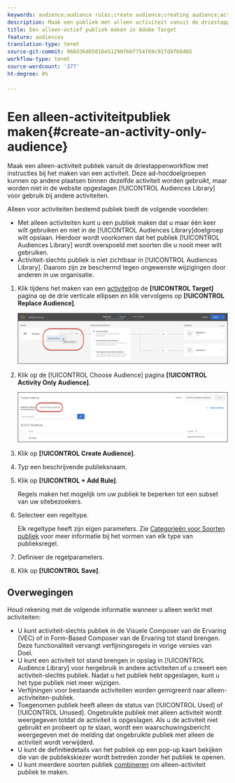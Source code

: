 ```yaml
---
keywords: audience;audience rules;create audience;creating audience;activity only;activity-only;adhoc
description: Maak een publiek met alleen activiteit vanuit de driestappenworkflow van Adobe Target wanneer u een activiteit maakt. Deze speciale doelgroepen kunnen op andere plaatsen binnen dezelfde activiteit worden gebruikt, maar worden niet opgeslagen in de Soortbibliotheek voor gebruik in andere activiteiten.
title: Een alleen-actief publiek maken in Adobe Target
feature: audiences
translation-type: tm+mt
source-git-commit: 968d36d65016e51290f6bf754f69c91fd8f68405
workflow-type: tm+mt
source-wordcount: '377'
ht-degree: 0%

---
```



# Een alleen-activiteitpubliek maken{#create-an-activity-only-audience}

Maak een alleen-activiteit publiek vanuit de driestappenworkflow met instructies bij het maken van een activiteit. Deze ad-hocdoelgroepen kunnen op andere plaatsen binnen dezelfde activiteit worden gebruikt, maar worden niet in de website opgeslagen [!UICONTROL Audiences Library] voor gebruik bij andere activiteiten.

Alleen voor activiteiten bestemd publiek biedt de volgende voordelen:

* Met alleen activiteiten kunt u een publiek maken dat u maar één keer wilt gebruiken en niet in de [!UICONTROL Audiences Library]doelgroep wilt opslaan. Hierdoor wordt voorkomen dat het publiek [!UICONTROL Audiences Library] wordt overspoeld met soorten die u nooit meer wilt gebruiken.
* Activiteit-slechts publiek is niet zichtbaar in [!UICONTROL Audiences Library]. Daarom zijn ze beschermd tegen ongewenste wijzigingen door anderen in uw organisatie.

1. Klik tijdens het maken van een [activiteit](/help/c-activities/activities.md#concept_D317A95A1AB54674BA7AB65C7985BA03)op de **[!UICONTROL Target]** pagina op de drie verticale ellipsen en klik vervolgens op **[!UICONTROL Replace Audience]**.

   ![Stap resultaat](assets/edit_audience.png)

1. Klik op de [!UICONTROL Choose Audience] pagina **[!UICONTROL Activity Only Audience]**.

   ![](assets/activity-only-aud.png)

1. Klik op **[!UICONTROL Create Audience]**.
1. Typ een beschrijvende publieksnaam.
1. Klik op **[!UICONTROL + Add Rule]**.

   Regels maken het mogelijk om uw publiek te beperken tot een subset van uw sitebezoekers.

1. Selecteer een regeltype.

   Elk regeltype heeft zijn eigen parameters. Zie [Categorieën voor Soorten publiek](/help/c-target/c-audiences/c-target-rules/target-rules.md#concept_E3A77E42F1644503A829B5107B20880D) voor meer informatie bij het vormen van elk type van publieksregel.

1. Definieer de regelparameters.
1. Klik op **[!UICONTROL Save]**.

## Overwegingen

Houd rekening met de volgende informatie wanneer u alleen werkt met activiteiten:

* U kunt activiteit-slechts publiek in de Visuele Composer van de Ervaring (VEC) of in Form-Based Composer van de Ervaring tot stand brengen. Deze functionaliteit vervangt verfijningsregels in vorige versies van Doel.
* U kunt een activiteit tot stand brengen in opslag in [!UICONTROL Audience Library] voor hergebruik in andere activiteiten of u creeert een activiteit-slechts publiek. Nadat u het publiek hebt opgeslagen, kunt u het type publiek niet meer wijzigen.
* Verfijningen voor bestaande activiteiten worden gemigreerd naar alleen-activiteiten-publiek.
* Toegenomen publiek heeft alleen de status van [!UICONTROL Used] of [!UICONTROL Unused]. Ongebruikte publiek met alleen activiteit wordt weergegeven totdat de activiteit is opgeslagen. Als u de activiteit niet gebruikt en probeert op te slaan, wordt een waarschuwingsbericht weergegeven met de melding dat ongebruikte publiek met alleen de activiteit wordt verwijderd.
* U kunt de definitiedetails van het publiek op een pop-up kaart bekijken die van de publiekskiezer wordt betreden zonder het publiek te openen.
* U kunt meerdere soorten publiek [combineren](/help/c-target/combining-multiple-audiences.md#concept_A7386F1EA4394BD2AB72399C225981E5) om alleen-activiteit publiek te maken.

